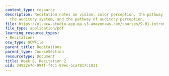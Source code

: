 ```yaml
---
content_type: resource
description: Recitation notes on vision, color perception, the pathway of visual perception,
  the auditory system, and the pathway of auditory perception.
file: https://ol-ocw-studio-app-qa.s3.amazonaws.com/courses/9-01-introduction-to-neuroscience-fall-2007/34922e7d994ff4c180ecbca7817c1831_wk08_9_01_r05.pdf
file_type: application/pdf
learning_resource_types:
- Recitations
ocw_type: OCWFile
parent_title: Recitations
parent_type: CourseSection
resourcetype: Document
title: Week 8, Recitation 2
uid: 34922e7d-994f-f4c1-80ec-bca7817c1831
---
```

